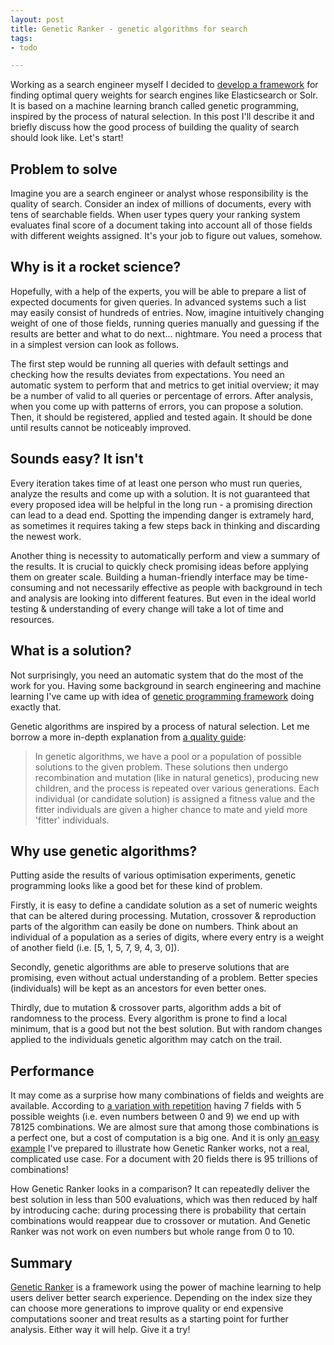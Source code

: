 ```yaml
---
layout: post
title: Genetic Ranker - genetic algorithms for search 
tags: 
- todo

---
```


Working as a search engineer myself I decided to [develop a framework](https://github.com/mikolajkania/genetic-ranker) for finding optimal query weights for search engines like Elasticsearch or Solr. It is based on a machine learning branch called genetic programming, inspired by the process of natural selection. In this post I'll describe it and briefly discuss how the good process of building the quality of search should look like. Let's start!

<!--excerpt-->

## Problem to solve

Imagine you are a search engineer or analyst whose responsibility is the quality of search. Consider an index of millions of documents, every with tens of searchable fields. When user types query your ranking system evaluates final score of a document taking into account all of those fields with different weights assigned. It's your job to figure out values, somehow.

## Why is it a rocket science?

Hopefully, with a help of the experts, you will be able to prepare a list of expected documents for given queries. In advanced systems such a list may easily consist of hundreds of entries. Now, imagine intuitively changing weight of one of those fields, running queries manually and guessing if the results are better and what to do next... nightmare. You need a process that in a simplest version can look as follows. 

The first step would be running all queries with default settings and checking how the results deviates from expectations. You need an automatic system to perform that and metrics to get initial overview; it may be a number of valid to all queries or percentage of errors. After analysis, when you come up with patterns of errors, you can propose a solution. Then, it should be registered, applied and tested again. It should be done until results cannot be noticeably improved.

## Sounds easy? It isn't

Every iteration takes time of at least one person who must run queries, analyze the results and come up with a solution. It is not guaranteed that every proposed idea will be helpful in the long run - a promising direction can lead to a dead end. Spotting the impending danger is extramely hard, as sometimes it requires taking a few steps back in thinking and discarding the newest work. 

Another thing is necessity to automatically perform and view a summary of the results. It is crucial to quickly check promising ideas before applying them on greater scale. Building a human-friendly interface may be time-consuming and not necessarily effective as people with background in tech and analysis are looking into different features. But even in the ideal world testing & understanding of every change will take a lot of time and resources.   

## What is a solution?

Not surprisingly, you need an automatic system that do the most of the work for you. Having some background in search engineering and machine learning I've came up with idea of [genetic programming framework](https://github.com/mikolajkania/project-x) doing exactly that. 

Genetic algorithms are inspired by a process of natural selection. Let me borrow a more in-depth explanation from [a quality guide](https://www.tutorialspoint.com/genetic_algorithms/genetic_algorithms_quick_guide.htm):
> In genetic algorithms, we have a pool or a population of possible solutions to the given problem. These solutions then undergo recombination and mutation (like in natural genetics), producing new children, and the process is repeated over various generations. Each individual (or candidate solution) is assigned a fitness value and the fitter individuals are given a higher chance to mate and yield more 'fitter' individuals.

## Why use genetic algorithms?

Putting aside the results of various optimisation experiments, genetic programming looks like a good bet for these kind of problem.    

Firstly, it is easy to define a candidate solution as a set of numeric weights that can be altered during processing. Mutation, crossover & reproduction parts of the algorithm can easily be done on numbers. Think about an individual of a population as a series of digits, where every entry is a weight of another field (i.e. [5, 1, 5, 7, 9, 4, 3, 0]). 

Secondly, genetic algorithms are able to preserve solutions that are promising, even without actual understanding of a problem. Better species (individuals) will be kept as an ancestors for even better ones.

Thirdly, due to mutation & crossover parts, algorithm adds a bit of randomness to the process. Every algorithm is prone to find a local minimum, that is a good but not the best solution. But with random changes applied to the individuals genetic algorithm may catch on the trail.  

## Performance

It may come as a surprise how many combinations of fields and weights are available. According to [a variation with repetition](http://www.emathematics.net/combinavrepeticion.php) having 7 fields with 5 possible weights (i.e. even numbers between 0 and 9) we end up with 78125 combinations. We are almost sure that among those combinations is a perfect one, but a cost of computation is a big one. And it is only [an easy example](https://github.com/mikolajkania/genetic-ranker#test-it-yourself) I've prepared to illustrate how Genetic Ranker works, not a real, complicated use case. For a document with 20 fields there is 95 trillions of combinations!

How Genetic Ranker looks in a comparison? It can repeatedly deliver the best solution in less than 500 evaluations, which was then reduced by half by introducing cache: during processing there is probability that certain combinations would reappear due to crossover or mutation. And Genetic Ranker was not work on even numbers but whole range from 0 to 10.    

## Summary

[Genetic Ranker](https://github.com/mikolajkania/genetic-ranker) is a framework using the power of machine learning to help users deliver better search experience. Depending on the index size they can choose more generations to improve quality or end expensive computations sooner and treat results as a starting point for further analysis. Either way it will help. Give it a try!